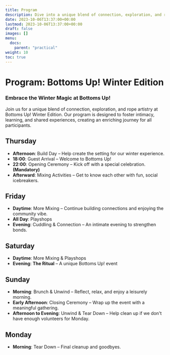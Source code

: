 ```yaml
---
title: Program
description: Dive into a unique blend of connection, exploration, and rope artistry at Bottoms Up! Winter Edition. Our program is designed to foster intimacy, learning, and shared experiences, ensuring a memorable and enriching journey for all participants.
date: 2023-10-06T13:37:00+00:00
lastmod: 2023-10-06T13:37:00+00:00
draft: false
images: []
menu: 
  docs:
    parent: "practical"
weight: 10
toc: true
---
```


# Program: Bottoms Up! Winter Edition

### Embrace the Winter Magic at Bottoms Up!

Join us for a unique blend of connection, exploration, and rope artistry at Bottoms Up! Winter Edition. Our program is designed to foster intimacy, learning, and shared experiences, creating an enriching journey for all participants.

## Thursday
* **Afternoon**: Build Day – Help create the setting for our winter experience.
* **18:00**: Guest Arrival – Welcome to Bottoms Up!
* **22:00**: Opening Ceremony – Kick off with a special celebration. **(Mandatory)**
* **Afterward**: Mixing Activities – Get to know each other with fun, social icebreakers.

## Friday
* **Daytime**: More Mixing – Continue building connections and enjoying the community vibe.
* **All Day**: Playshops 
* **Evening**: Cuddling & Connection – An intimate evening to strengthen bonds.

## Saturday
* **Daytime**: More Mixing & Playshops 
* **Evening**: **The Ritual** – A unique Bottoms Up! event

## Sunday
* **Morning**: Brunch & Unwind – Reflect, relax, and enjoy a leisurely morning.
* **Early Afternoon**: Closing Ceremony – Wrap up the event with a meaningful gathering.
* **Afternoon to Evening**: Unwind & Tear Down – Help clean up if we don't have enough volunteers for Monday.

## Monday
* **Morning**: Tear Down – Final cleanup and goodbyes.